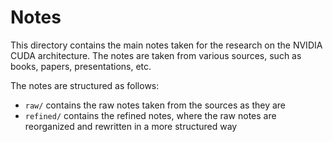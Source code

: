 # Notes

This directory contains the main notes taken for the research on the NVIDIA CUDA architecture. The notes are taken from various sources, such as books, papers, presentations, etc.

The notes are structured as follows:
- `raw/` contains the raw notes taken from the sources as they are
- `refined/` contains the refined notes, where the raw notes are reorganized and rewritten in a more structured way

